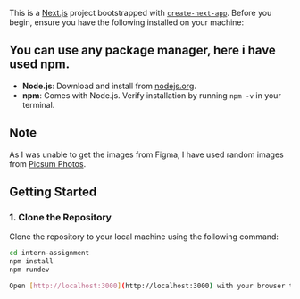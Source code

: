 This is a [Next.js](https://nextjs.org/) project bootstrapped with [`create-next-app`](https://github.com/vercel/next.js/tree/canary/packages/create-next-app).
Before you begin, ensure you have the following installed on your machine:
## You can use any package manager, here i have used npm.

- **Node.js**: Download and install from [nodejs.org](https://nodejs.org/).
- **npm**: Comes with Node.js. Verify installation by running `npm -v` in your terminal.

## Note

As I was unable to get the images from Figma, I have used random images from [Picsum Photos](https://picsum.photos/).


## Getting Started

### 1. Clone the Repository

Clone the repository to your local machine using the following command:

```bash git clone [https://github.com/your-username/nextjs-image-slider.git](https://github.com/ali-mandela/intern-assignment.git)
cd intern-assignment
npm install
npm rundev 

Open [http://localhost:3000](http://localhost:3000) with your browser to see the result.


